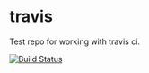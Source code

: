 # travis

Test repo for working with travis ci.

[![Build Status](https://travis-ci.org/malcolm-s/travis.svg)](https://travis-ci.org/malcolm-s/travis)
